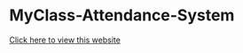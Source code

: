 # MyClass-Attendance-System
<!DOCTYPE html>
<html>
  <body>
    <a href=" https://surendrapatel99.github.io/MyClass-Attendance-System/" target="_blank"> Click here to view this website </a>
  </body>
</html>
